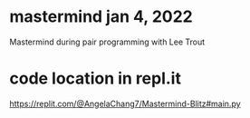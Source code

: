 # mastermind jan 4, 2022
Mastermind during pair programming with Lee Trout
# code location in repl.it
https://replit.com/@AngelaChang7/Mastermind-Blitz#main.py
